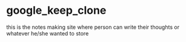 # google_keep_clone
this is the notes making site where person can write their thoughts or whatever he/she wanted to store
